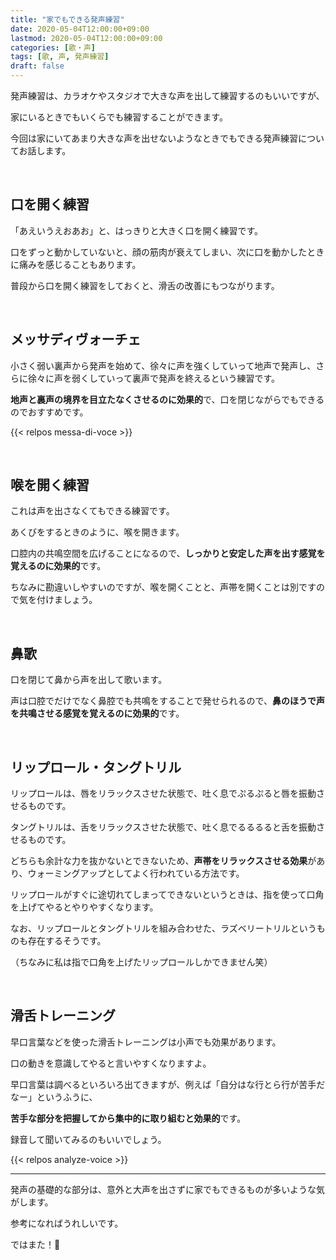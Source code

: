 ```yaml
---
title: "家でもできる発声練習"
date: 2020-05-04T12:00:00+09:00
lastmod: 2020-05-04T12:00:00+09:00
categories: [歌・声]
tags: [歌, 声, 発声練習]
draft: false
---
```


発声練習は、カラオケやスタジオで大きな声を出して練習するのもいいですが、

家にいるときでもいくらでも練習することができます。

今回は家にいてあまり大きな声を出せないようなときでもできる発声練習についてお話します。

<!--more-->

<br>

## 口を開く練習

「あえいうえおあお」と、はっきりと大きく口を開く練習です。

口をずっと動かしていないと、顔の筋肉が衰えてしまい、次に口を動かしたときに痛みを感じることもあります。

普段から口を開く練習をしておくと、滑舌の改善にもつながります。

<br>

## メッサディヴォーチェ

小さく弱い裏声から発声を始めて、徐々に声を強くしていって地声で発声し、さらに徐々に声を弱くしていって裏声で発声を終えるという練習です。

**地声と裏声の境界を目立たなくさせるのに効果的**で、口を閉じながらでもできるのでおすすめです。

{{< relpos messa-di-voce >}}

<br>

## 喉を開く練習

これは声を出さなくてもできる練習です。

あくびをするときのように、喉を開きます。

口腔内の共鳴空間を広げることになるので、**しっかりと安定した声を出す感覚を覚えるのに効果的**です。

ちなみに勘違いしやすいのですが、喉を開くことと、声帯を開くことは別ですので気を付けましょう。

<br>

## 鼻歌

口を閉じて鼻から声を出して歌います。

声は口腔でだけでなく鼻腔でも共鳴をすることで発せられるので、**鼻のほうで声を共鳴させる感覚を覚えるのに効果的**です。

<br>

## リップロール・タングトリル

リップロールは、唇をリラックスさせた状態で、吐く息でぷるぷると唇を振動させるものです。

タングトリルは、舌をリラックスさせた状態で、吐く息でるるるると舌を振動させるものです。

どちらも余計な力を抜かないとできないため、**声帯をリラックスさせる効果**があり、ウォーミングアップとしてよく行われている方法です。

リップロールがすぐに途切れてしまってできないというときは、指を使って口角を上げてやるとやりやすくなります。

なお、リップロールとタングトリルを組み合わせた、ラズベリートリルというものも存在するそうです。

（ちなみに私は指で口角を上げたリップロールしかできません笑）

<br>

## 滑舌トレーニング

早口言葉などを使った滑舌トレーニングは小声でも効果があります。

口の動きを意識してやると言いやすくなりますよ。

早口言葉は調べるといろいろ出てきますが、例えば「自分はな行とら行が苦手だなー」というふうに、

**苦手な部分を把握してから集中的に取り組むと効果的**です。

録音して聞いてみるのもいいでしょう。

{{< relpos analyze-voice >}}

---

発声の基礎的な部分は、意外と大声を出さずに家でもできるものが多いような気がします。

参考になればうれしいです。

ではまた！:wave: